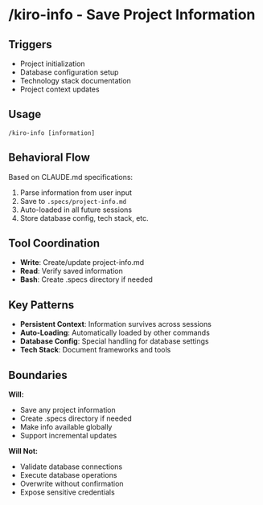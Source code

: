 # /kiro-info - Save Project Information

## Triggers
- Project initialization
- Database configuration setup
- Technology stack documentation
- Project context updates

## Usage
```
/kiro-info [information]
```

## Behavioral Flow
Based on CLAUDE.md specifications:
1. Parse information from user input
2. Save to `.specs/project-info.md`
3. Auto-loaded in all future sessions
4. Store database config, tech stack, etc.

## Tool Coordination
- **Write**: Create/update project-info.md
- **Read**: Verify saved information
- **Bash**: Create .specs directory if needed

## Key Patterns
- **Persistent Context**: Information survives across sessions
- **Auto-Loading**: Automatically loaded by other commands
- **Database Config**: Special handling for database settings
- **Tech Stack**: Document frameworks and tools

## Boundaries

**Will:**
- Save any project information
- Create .specs directory if needed
- Make info available globally
- Support incremental updates

**Will Not:**
- Validate database connections
- Execute database operations
- Overwrite without confirmation
- Expose sensitive credentials